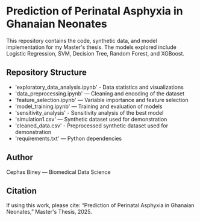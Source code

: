 # Prediction of Perinatal Asphyxia in Ghanaian Neonates

This repository contains the code, synthetic data, and model implementation for my Master's thesis.
The models explored include Logistic Regression, SVM, Decision Tree, Random Forest, and XGBoost.

## Repository Structure
- 'exploratory_data_analysis.ipynb' - Data statistics and visualizations
- 'data_preprocessing.ipynb' — Cleaning and encoding of the dataset
- 'feature_selection.ipynb' — Variable importance and feature selection
- 'model_training.ipynb' — Training and evaluation of models
- 'sensitivity_analysis' - Sensitivity analysis of the best model
- 'simulation1.csv' — Synthetic dataset used for demonstration
- 'cleaned_data.csv'  - Preprocessed synthetic dataset used for demonstration
- 'requirements.txt' — Python dependencies

## Author
Cephas Biney — Biomedical Data Science

## Citation
If using this work, please cite:
“Prediction of Perinatal Asphyxia in Ghanaian Neonates,” Master's Thesis, 2025.
